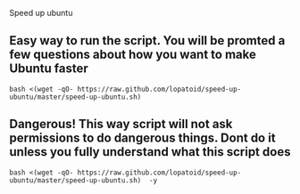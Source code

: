 Speed up ubuntu


## Easy way to run the script. You will be promted a few questions about how you want to make Ubuntu faster
`bash <(wget -qO- https://raw.github.com/lopatoid/speed-up-ubuntu/master/speed-up-ubuntu.sh)`

## Dangerous! This way script will not ask permissions to do dangerous things. Dont do it unless you fully understand what this script does
`bash <(wget -qO- https://raw.github.com/lopatoid/speed-up-ubuntu/master/speed-up-ubuntu.sh)  -y`
